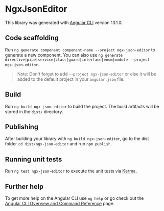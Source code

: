 # NgxJsonEditor

This library was generated with [Angular CLI](https://github.com/angular/angular-cli) version 13.1.0.

## Code scaffolding

Run `ng generate component component-name --project ngx-json-editor` to generate a new component. You can also use `ng generate directive|pipe|service|class|guard|interface|enum|module --project ngx-json-editor`.
> Note: Don't forget to add `--project ngx-json-editor` or else it will be added to the default project in your `angular.json` file. 

## Build

Run `ng build ngx-json-editor` to build the project. The build artifacts will be stored in the `dist/` directory.

## Publishing

After building your library with `ng build ngx-json-editor`, go to the dist folder `cd dist/ngx-json-editor` and run `npm publish`.

## Running unit tests

Run `ng test ngx-json-editor` to execute the unit tests via [Karma](https://karma-runner.github.io).

## Further help

To get more help on the Angular CLI use `ng help` or go check out the [Angular CLI Overview and Command Reference](https://angular.io/cli) page.
